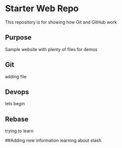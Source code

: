 # Starter Web Repo

This repository is for showing how Git and GitHub work

## Purpose

Sample website with plenty of files for demos

## Git 
 adding file


## Devops
lets begin

## Rebase 
trying to learn

##Adding new information
learning about stash
